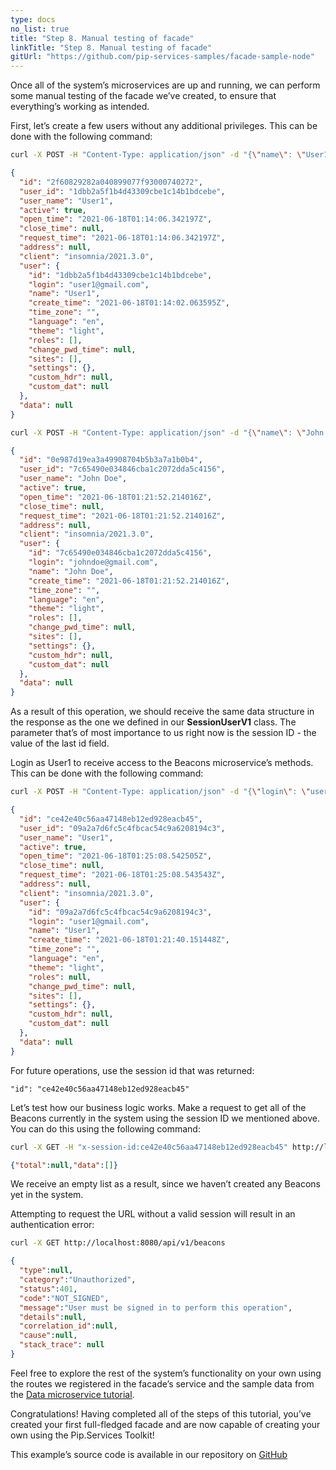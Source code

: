```yaml
---
type: docs
no_list: true
title: "Step 8. Manual testing of facade"
linkTitle: "Step 8. Manual testing of facade" 
gitUrl: "https://github.com/pip-services-samples/facade-sample-node"
---
```


Once all of the system’s microservices are up and running, we can perform some manual testing of the facade we’ve created, to ensure that everything’s working as intended.

First, let’s create a few users without any additional privileges. This can be done with the following command:

```bash
curl -X POST -H "Content-Type: application/json" -d "{\"name\": \"User1\",\"login\": \"user1@gmail.com\",\"email\": \"user1@gmail.com\",\"language\": \"en\",\"theme\": \"light\",\"time_zone\": \"\",\"password\": \"12345678\"}" http://localhost:8080/api/v1/signup
```

```json
{
  "id": "2f60829282a040899077f93000740272",
  "user_id": "1dbb2a5f1b4d43309cbe1c14b1bdcebe",
  "user_name": "User1",
  "active": true,
  "open_time": "2021-06-18T01:14:06.342197Z",
  "close_time": null,
  "request_time": "2021-06-18T01:14:06.342197Z",
  "address": null,
  "client": "insomnia/2021.3.0",
  "user": {
    "id": "1dbb2a5f1b4d43309cbe1c14b1bdcebe",
    "login": "user1@gmail.com",
    "name": "User1",
    "create_time": "2021-06-18T01:14:02.063595Z",
    "time_zone": "",
    "language": "en",
    "theme": "light",
    "roles": [],
    "change_pwd_time": null,
    "sites": [],
    "settings": {},
    "custom_hdr": null,
    "custom_dat": null
  },
  "data": null
}
```

```bash
curl -X POST -H "Content-Type: application/json" -d "{\"name\": \"John Doe\",\"login\": \"johndoe@gmail.com\",\"email\": \"johndoe@gmail.com\",\"language\": \"en\",\"theme\": \"light\",\"time_zone\": \"\",\"password\": \"12345678\"}" http://localhost:8080/api/v1/signup
```

```json
{
  "id": "0e987d19ea3a49908704b5b3a7a1b0b4",
  "user_id": "7c65490e034846cba1c2072dda5c4156",
  "user_name": "John Doe",
  "active": true,
  "open_time": "2021-06-18T01:21:52.214016Z",
  "close_time": null,
  "request_time": "2021-06-18T01:21:52.214016Z",
  "address": null,
  "client": "insomnia/2021.3.0",
  "user": {
    "id": "7c65490e034846cba1c2072dda5c4156",
    "login": "johndoe@gmail.com",
    "name": "John Doe",
    "create_time": "2021-06-18T01:21:52.214016Z",
    "time_zone": "",
    "language": "en",
    "theme": "light",
    "roles": [],
    "change_pwd_time": null,
    "sites": [],
    "settings": {},
    "custom_hdr": null,
    "custom_dat": null
  },
  "data": null
}

```

As a result of this operation, we should receive the same data structure in the response as the one we defined in our **SessionUserV1** class. The parameter that’s of most importance to us right now is the session ID - the value of the last id field.

Login as User1 to receive access to the Beacons microservice’s methods. This can be done with the following command:

```bash
curl -X POST -H "Content-Type: application/json" -d "{\"login\": \"user1@gmail.com\", \"password\":\"12345678\"}" http://localhost:8080/api/v1/signin
```

```json
{
  "id": "ce42e40c56aa47148eb12ed928eacb45",
  "user_id": "09a2a7d6fc5c4fbcac54c9a6208194c3",
  "user_name": "User1",
  "active": true,
  "open_time": "2021-06-18T01:25:08.542505Z",
  "close_time": null,
  "request_time": "2021-06-18T01:25:08.543543Z",
  "address": null,
  "client": "insomnia/2021.3.0",
  "user": {
    "id": "09a2a7d6fc5c4fbcac54c9a6208194c3",
    "login": "user1@gmail.com",
    "name": "User1",
    "create_time": "2021-06-18T01:21:40.151448Z",
    "time_zone": "",
    "language": "en",
    "theme": "light",
    "roles": null,
    "change_pwd_time": null,
    "sites": [],
    "settings": {},
    "custom_hdr": null,
    "custom_dat": null
  },
  "data": null
}
```

For future operations, use the session id that was returned:

```
"id": "ce42e40c56aa47148eb12ed928eacb45"
```

Let’s test how our business logic works. Make a request to get all of the Beacons currently in the system using the session ID we mentioned above. You can do this using the following command:

```bash
curl -X GET -H "x-session-id:ce42e40c56aa47148eb12ed928eacb45" http://localhost:8080/api/v1/beacons
```

```json
{"total":null,"data":[]}
```

We receive an empty list as a result, since we haven’t created any Beacons yet in the system.

Attempting to request the URL without a valid session will result in an authentication error:

```bash
curl -X GET http://localhost:8080/api/v1/beacons
```

```json
{
  "type":null,
  "category":"Unauthorized",
  "status":401,
  "code":"NOT_SIGNED",
  "message":"User must be signed in to perform this operation",
  "details":null,
  "correlation_id":null,
  "cause":null,
  "stack_trace": null
}
```

Feel free to explore the rest of the system’s functionality on your own using the routes we registered in the facade’s service and the sample data from the [Data microservice tutorial](../../data_microservice).

Congratulations! Having completed all of the steps of this tutorial, you’ve created your first full-fledged facade and are now capable of creating your own using the Pip.Services Toolkit!

This example’s source code is available in our repository on [GitHub](https://github.com/pip-services-samples/facade-sample-node)
